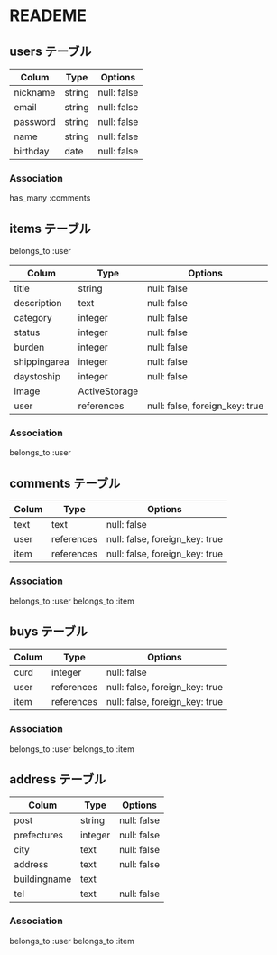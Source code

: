 # READEME

## users テーブル

| Colum    | Type   | Options     |
| -------- | ------ | ----------- |
| nickname | string | null: false |
| email    | string | null: false |
| password | string | null: false |
| name     | string | null: false |
| birthday | date	  | null: false |

### Association
  has_many :comments


## items テーブル
  
  belongs_to :user

| Colum        | Type          | Options                        |
| ------------ | ------------- | -------------------------------|
| title        | string        | null: false                    |
| description  | text          | null: false                    |
| category     | integer       | null: false                    |
| status       | integer       | null: false                    |
| burden       | integer       | null: false                    |
| shippingarea | integer       | null: false                    |
| daystoship   | integer       | null: false                    |
| image        | ActiveStorage |  |                             
| user         | references    | null: false, foreign_key: true |
   

   ### Association
   belongs_to :user

## comments テーブル

| Colum | Type       | Options                        |
| ----- | ---------- | -------------------------------|
| text  | text       | null: false                    |
| user  | references | null: false, foreign_key: true |
| item  | references | null: false, foreign_key: true |


  ### Association
  belongs_to :user
  belongs_to :item

## buys テーブル

| Colum | Type       | Options                        |
| ----- | ---------- | -------------------------------|
| curd  | integer    | null: false                    |
| user  | references | null: false, foreign_key: true |
| item  | references | null: false, foreign_key: true |


  ### Association
  belongs_to :user
  belongs_to :item

## address テーブル

  

| Colum        | Type    | Options     |
| ------------ | ------- | ------------|
| post         |  string | null: false |
| prefectures  | integer | null: false |
| city         |  text   | null: false |
| address      |  text   | null: false |
| buildingname |  text   |             |
| tel          |  text   | null: false |

  ### Association
  belongs_to :user
  belongs_to :item